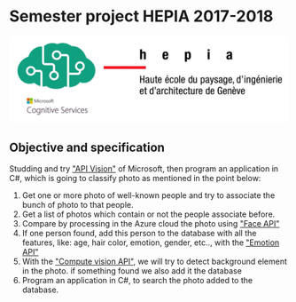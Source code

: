 # Semester project HEPIA 2017-2018
![Micrisoft and Hepia logo](/image/logo.png)

## Objective and specification

Studding and try ["API Vision"](https://azure.microsoft.com/en-us/services/cognitive-services/directory/vision/) of Microsoft, then program an application in C#, which is going to classify photo as mentioned in the point below:

1.	Get one or more photo of well-known people and try to associate the bunch of photo to that people.
2.	Get a list of photos which contain or not the people associate before.
3.	Compare by processing in the Azure cloud the photo using ["Face API"](https://azure.microsoft.com/en-us/services/cognitive-services/face/)
4.	If one person found, add this person to the database with all the features, like: age, hair color, emotion, gender, etc.., with the ["Emotion API"](https://azure.microsoft.com/en-us/services/cognitive-services/emotion/)
5.	With the ["Compute vision API"](https://azure.microsoft.com/en-us/services/cognitive-services/computer-vision/?cdn=disable), we will try to detect background element in the photo.  if something found we also add it the database
6.	Program an application in C#, to search the photo added to the database.
